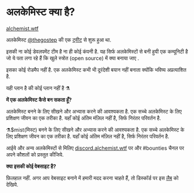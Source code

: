 # अलकेमिस्ट क्या है?

[alchemist.wtf](https://github.com/alchemistcoin/alchemist)

अलकेमिस्ट [@thegostep](https://twitter.com/thegostep) की एक [ट्वीट](https://twitter.com/thegostep/status/1358159173440184322?s=20) से शुरू हुआ था.

इसकी ना कोई डेवलपमेंट टीम है ना ही कोई कंपनी है. यह सिर्फ अलकेमिस्टों से बनी हुयी एक कम्यूनिटी है जो ये पता लगा रहे हैं कि खुले स्त्रोत \(open source\) में क्या बनाया जाए .

इसका कोई रोडमैप नहीं है. एक अलकेमिस्ट कभी भी दूरंदेशी बयान नहीं बनाता क्योंकि भविष्य अप्रत्याशित है.

यही प्लान है की कोई प्लान नहीं है ⚗️

**में एक अलकेमिस्ट कैसे बन सकता हूँ?**

अलकेमिस्ट बनने के लिए सीखने और अभ्यास करने की आवश्यकता है. एक सच्चे अलकेमिस्ट के लिए प्रशिक्षण जीवन का एक तरीका है. यहाँ कोई अंतिम मंज़िल नहीं है, सिर्फ निरंतर परिवर्तन है.

⚗️$mist\(मिस्ट\) बनने के लिए सीखने और अभ्यास करने की आवश्यकता है. एक सच्चे अलकेमिस्ट के लिए प्रशिक्षण जीवन का एक तरीका है. यहाँ कोई अंतिम मंज़िल नहीं है, सिर्फ निरंतर परिवर्तन है.

आईये और अन्य अलकेमिस्टों से मिलिए [discord.alchemist.wtf](http://discord.alchemist.wtf) पर और \#bounties चैनल पर अपने कौशलों को प्रस्तुत कीजिये.

**क्या इसकी कोई वेबसाइट है?**

फ़िलहाल नहीं. अगर आप वेबसाइट बनाने में हमारी मदद करना चाहते हैं, तो डिस्कॉर्ड पर इस [लैब](https://discord.gg/UQB4MwG4c8) को देखिये.

